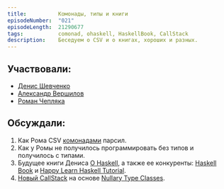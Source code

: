 ```yaml
---
title:          Комонады, типы и книги
episodeNumber:  "021"
episodeLength:  21290677
tags:           comonad, ohaskell, HaskellBook, CallStack
description:    Беседуем о CSV и о книгах, хороших и разных.
---
```


## Участвовали:

* [Денис Шевченко](https://dshevchenko.biz/)
* [Александр Вершилов](https://qnikst.github.io/)
* [Роман Чепляка](https://ro-che.info/)

## Обсуждали:

1. Как Рома CSV [комонадами](http://haddock.stackage.org/lts-5.0/comonad-4.2.7.2/Control-Comonad.html#t:Comonad) парсил.
2. Как у Ромы не получилось программировать без типов и получилось с типами.
3. Будущее книги Дениса [О Haskell](https://ohaskell.guide), а также ее конкуренты: [Haskell Book](http://haskellbook.com/) и [Happy Learn Haskell Tutorial](http://www.happylearnhaskelltutorial.com/).
4. [Новый CallStack](https://mail.haskell.org/pipermail/ghc-devs/2016-January/011068.html) на основе [Nullary Type Classes](https://ocharles.org.uk/blog/posts/2014-12-10-nullary-type-classes.html).
